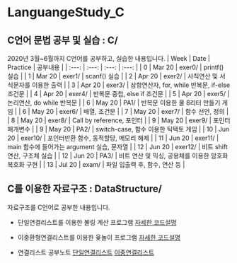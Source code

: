 # LanguangeStudy_C


## C언어 문법 공부 및 실습 : C/ 
2020년 3월~6월까지 C언어를 공부하고, 실습한 내용입니다. 
| Week | Date | Practice | 공부내용 | 
| :---: | :---: | :---: | :---: |
| 0 | Mar 20 | exer0/ | printf() 실습 |
| 1 | Mar 20 | exer1/ | scanf() 실습 |
| 2 | Apr 20 | exer2/ | 사칙연산 및 서식문자를 이용한 출력 |
| 3 | Apr 20 | exer3/ | 삼항연산자, for, while 반복문, if-else 조건문 |
| 4 | Apr 20 | exer4/ | 반복문 중첩, else if 조건문  |
| 5 | Apr 20 | exer5/ | 논리연산, do while 반복문 |
| 6 | May 20 | PA1/ | 반복문 이용한 물 8리터 만들기 게임 |
| 6 | May 20 | exer6/ | 배열, 조건문 |
| 7 | May 20 | exer7/ | 함수 선언, 정의 |
| 8 | May 20 | exer8/ | Call by reference, 포인터 |
| 9 | May 20 | exer9/ | 포인터 매개변수  |
| 9 | May 20 | PA2/ | switch-case, 함수 이용한 틱택토 게임 |
| 10 | Jun 20 | exer10/ | 포인터반환 함수, 동적할당, 메모리 해제 |
| 11 | Jun 20 | exer11/ | main 함수에 들어가는 argument 실습, 문자열  |
| 12 | Jun 20 | exer12/ | 비트 shift 연산, 구조체 실습   |
| 12 | Jun 20 | PA3/ | 비트 연산 및 믹싱, 공용체를 이용한 암호화 복호화 구현 |
| 13 | Jul 20 | exam/ | 파일 입출력 후, 함수, 연산 등  |


 
## C를 이용한 자료구조 : DataStructure/
자료구조를 C언어로 공부한 내용입니다.

* 단일연결리스트를 이용한 볼링 계산 프로그램
  [자세한 코드설명](https://www.notion.so/kimdee/C-3d0e9e688e944788a2c19e97d168b1c1)
  
* 이중환형연결리스트를 이용한 윷놀이 프로그램
  [자세한 코드설명](https://www.notion.so/kimdee/C-8ed5dde86e37490ca1fb85fabe594f6a)

* 연결리스트 공부노트 
  [단일연결리스트](https://www.notion.so/kimdee/Linked-List-571f7553b6704302a01e89c47699577a)
  [이중연결리스트](https://www.notion.so/kimdee/Doubly-Linked-List-cf2fb1cc80b446cba62e9facdc770938)
